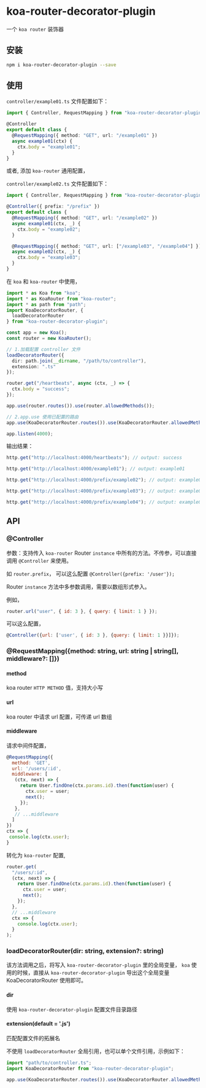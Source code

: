 # koa-router-decorator-plugin

一个 `koa router` 装饰器

## 安装

```bash
npm i koa-router-decorator-plugin --save
```

## 使用

`controller/example01.ts` 文件配置如下：

```typescript
import { Controller, RequestMapping } from "koa-router-decorator-plugin";

@Controller
export default class {
  @RequestMapping({ method: "GET", url: "/example01" })
  async example01(ctx) {
    ctx.body = "example01";
  }
}
```

或者, 添加 `koa-router` 通用配置，

`controller/example02.ts` 文件配置如下：

```typescript
import { Controller, RequestMapping } from "koa-router-decorator-plugin";

@Controller({ prefix: "/prefix" })
export default class {
  @RequestMapping({ method: "GET", url: "/example02" })
  async example01(ctx, _) {
    ctx.body = "example02";
  }

  @RequestMapping({ method: "GET", url: ["/example03", "/example04"] })
  async example02(ctx, _) {
    ctx.body = "example03";
  }
}
```

在 `koa` 和 `koa-router` 中使用，

```typescript
import * as Koa from "koa";
import * as KoaRouter from "koa-router";
import * as path from "path";
import KoaDecoratorRouter, {
  loadDecoratorRouter
} from "koa-router-decorator-plugin";

const app = new Koa();
const router = new KoaRouter();

// 1.加载配置 controller 文件
loadDecoratorRouter({
  dir: path.join(__dirname, "/path/to/controller"),
  extension: ".ts"
});

router.get("/heartbeats", async (ctx, _) => {
  ctx.body = "success";
});

app.use(router.routes()).use(router.allowedMethods());

// 2.app.use 使用已配置的路由
app.use(KoaDecoratorRouter.routes()).use(KoaDecoratorRouter.allowedMethods());

app.listen(4000);
```

输出结果：

```javascript
http.get("http://localhost:4000/heartbeats"); // output: success

http.get("http://localhost:4000/example01"); // output: example01

http.get("http://localhost:4000/prefix/example02"); // output: example02

http.get("http://localhost:4000/prefix/example03"); // output: example03

http.get("http://localhost:4000/prefix/example04"); // output: example04
```

## API

### @Controller

参数：支持传入 `koa-router` Router `instance` 中所有的方法。不传参，可以直接调用 `@Controller` 来使用。

如 `router.prefix`， 可以这么配置 `@Controller({prefix: '/user'});`

Router `instance` 方法中多参数调用，需要以数组形式参入。

例如，

```javascript
router.url("user", { id: 3 }, { query: { limit: 1 } });
```

可以这么配置，

```javascript
@Controller({url: ['user', { id: 3 }, {query: { limit: 1 }}]});
```

### @RequestMapping({method: string, url: string | string[], middleware?: []})

#### method

koa router `HTTP METHOD` 值，支持大小写

#### url

koa router 中请求 url 配置，可传递 url 数组

#### middleware

请求中间件配置，

```javascript
@RequestMapping({
  method: 'GET',
  url: '/users/:id',
  middleware: [
   (ctx, next) => {
     return User.findOne(ctx.params.id).then(function(user) {
       ctx.user = user;
       next();
     });
   },
   // ...middleware
  ]
})
ctx => {
 console.log(ctx.user);
}
```

转化为 `koa-router` 配置,

```javascript
router.get(
  "/users/:id",
  (ctx, next) => {
    return User.findOne(ctx.params.id).then(function(user) {
      ctx.user = user;
      next();
    });
  },
  // ...middleware
  ctx => {
    console.log(ctx.user);
  }
);
```

### loadDecoratorRouter(dir: string, extension?: string)

该方法调用之后，将写入 `koa-router-decorator-plugin` 里的全局变量，
`koa` 使用的时候，直接从 `koa-router-decorator-plugin` 导出这个全局变量 KoaDecoratorRouter 使用即可。

#### dir

使用 `koa-router-decorator-plugin` 配置文件目录路径

#### extension(default = '.js')

匹配配置文件的拓展名

不使用 `loadDecoratorRouter` 全局引用，也可以单个文件引用，示例如下：

```javascript
import "path/to/controller.ts";
import KoaDecoratorRouter from "koa-router-decorator-plugin";

app.use(KoaDecoratorRouter.routes()).use(KoaDecoratorRouter.allowedMethods());
```
